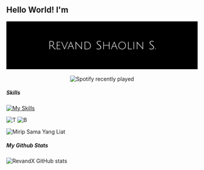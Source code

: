 ## Hello World! I'm 

![REVANDX](img/header.png)

<!--
**revandshaolinst/revandshaolinst** is a ✨ _special_ ✨ repository because its `README.md` (this file) appears on your GitHub profile.

Here are some ideas to get you started:

- 🔭 I’m currently working on ...
- 🌱 I’m currently learning ...
- 👯 I’m looking to collaborate on ...
- 🤔 I’m looking for help with ...
- 💬 Ask me about ...
- 📫 How to reach me: ...
- 😄 Pronouns: ...
- ⚡ Fun fact: ...
-->

<div align="center">
  <img src="https://spotify-recently-played-readme.vercel.app/api?count=5" alt="Spotify recently played"  />
</div>




##### Skills

[![My Skills](https://skillicons.dev/icons?i=aws,gcp,azure,react,vue,blender,linux,flutter&perline=4
)](https://skillicons.dev)

![T](https://img.shields.io/badge/TensorFlow-FF6F00?style=for-the-badge&logo=tensorflow&logoColor=white
)
![B](https://img.shields.io/badge/Blockchain.com-121D33?logo=blockchaindotcom&logoColor=fff&style=for-the-badge
)


![Mirip Sama Yang Liat](https://media0.giphy.com/media/v1.Y2lkPTc5MGI3NjExemE2dms1eTdzMzV1cmUzazNkMWR4dHhyMXVvbmo3M2F2YmZkaWh4cyZlcD12MV9pbnRlcm5hbF9naWZfYnlfaWQmY3Q9Zw/bbshzgyFQDqPHXBo4c/giphy.gif)

##### My Github Stats

![RevandX GitHub stats](https://github-readme-stats.vercel.app/api?username=revandshaolinst&show_icons=true&theme=radical)

